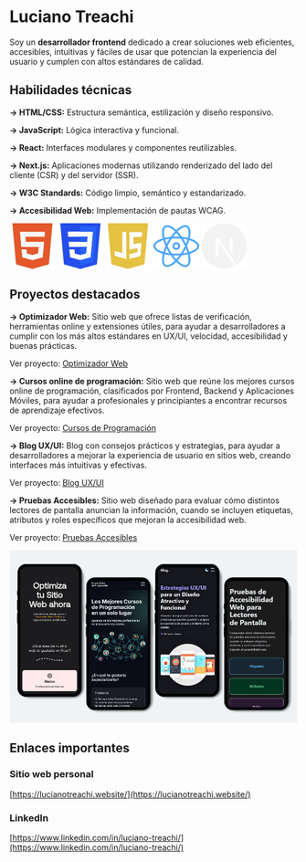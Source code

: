 # Luciano Treachi

Soy un **desarrollador frontend** dedicado a crear soluciones web eficientes, accesibles, intuitivas y fáciles de usar que potencian la experiencia del usuario y cumplen con altos estándares de calidad.

## Habilidades técnicas

**→ HTML/CSS:** Estructura semántica, estilización y diseño responsivo.

**→ JavaScript:** Lógica interactiva y funcional.

**→ React:** Interfaces modulares y componentes reutilizables.

**→ Next.js:** Aplicaciones modernas utilizando renderizado del lado del cliente (CSR) y del servidor (SSR).

**→ W3C Standards:** Código limpio, semántico y estandarizado.

**→ Accesibilidad Web:** Implementación de pautas WCAG.

![Logo de HTML](icons/html.svg)
![Logo de CSS](icons/css.svg)
![Logo de JavaScript](icons/js.svg)
![Logo de React](icons/react.svg)
![Logo de Next.js](icons/next.svg)

## Proyectos destacados

**→ Optimizador Web:** Sitio web que ofrece listas de verificación, herramientas online y extensiones útiles, para ayudar a desarrolladores a cumplir con los más altos estándares en UX/UI, velocidad, accesibilidad y buenas prácticas.

Ver proyecto: [Optimizador Web](https://optimizadorweb.site/)

**→ Cursos online de programación:** Sitio web que reúne los mejores cursos online de programación, clasificados por Frontend, Backend y Aplicaciones Móviles, para ayudar a profesionales y principiantes a encontrar recursos de aprendizaje efectivos.

Ver proyecto: [Cursos de Programación](https://cursosonlinedeprogramacion.vercel.app/)

**→ Blog UX/UI:** Blog con consejos prácticos y estrategias, para ayudar a desarrolladores a mejorar la experiencia de usuario en sitios web, creando interfaces más intuitivas y efectivas.

Ver proyecto: [Blog UX/UI](https://bloguxui.vercel.app/)

**→ Pruebas Accesibles:** Sitio web diseñado para evaluar cómo distintos lectores de pantalla anuncian la información, cuando se incluyen etiquetas, atributos y roles específicos que mejoran la accesibilidad web.

Ver proyecto: [Pruebas Accesibles](https://pruebasaccesibles.vercel.app/)

![Proyectos personales](img/projects.png)

## Enlaces importantes

### Sitio web personal

[https://lucianotreachi.website/](https://lucianotreachi.website/)

### LinkedIn

[https://www.linkedin.com/in/luciano-treachi/](https://www.linkedin.com/in/luciano-treachi/)
